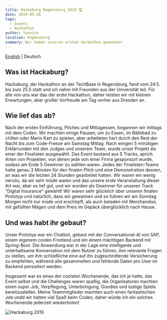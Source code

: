 ```yaml
---
title: Hackaburg Regensburg 2019 🏆
date: 2019-05-26
tags: 
  - Events
  - Hackathon
author: Yannick
location: Regensburg
summary: Wir haben unseren ersten Hackathon gewonnen!
---
```


[English](/en/2019/05/26/hackaburg-2019/) | Deutsch

## Was ist Hackaburg?

Hackaburg, der Hackathon an der TechBase in Regensburg, fand vom 24.5. bis zum 25.5 statt und ich nahm mit Freunden aus der Universität teil. Für alle von uns war das der erste Hackathon, daher reisten wir mit kleinen Erwartungen, aber großer Vorfreude am Tag vorher aus Dresden an.

## Wie lief das ab?

Nach der ersten Einführung, Pitches und Mittagessen, begannen wir mittags mit dem Coden. Wir machten einige Pausen, um zu Essen, im Bällebad zu chillen oder Mario Kart zu spielen, aber arbeiteten hart durch den Rest der Nacht bis zum Code-Freeze am Samstag Mittag. Nach einigen 5 minütigen Erklärrunden mit den Judges und unserem Team, wurde unser Projekt als einer der Finalisten ausgewählt. Das Event bestand aus 5 Tracks, sprich Arten von Projekten, von denen jede von einer Firma gesponsort wurde, sodass am Ende 5 Gewinner zu wählen waren. Jedes der Finalisten-Teams hatte genau 3 Minuten für den finalen Pitch und eine Demonstration dessen, an was wir die letzten 24 Stunden gearbeitet hatten. Wir waren ein wenig nervös, da wir sehr müde waren und das unsere erste Veranstaltung dieser Art war,
aber es lief gut, und wir wurden als Gewinner für unseren Track "Digital Insurance" gewählt! Wir waren sehr glücklich über unseren finalen Prototyp und natürlich, dass wir gewannen und so fuhren wir am Sonntag Morgen nicht nur müde und erschöpft, als auch beladen mit Merchandise, mit gefüllten Mägen und dem Preis im Gepäck überglücklich nach Hause.

## Und was habt ihr gebaut?

Unser Prototyp war ein Chatbot, gebaut mit der Conversational-AI von SAP, einem eigenem coolen Frontend und ein einem mächtigen Backend mit Spring-Boot. Die Anwendung war in der Lage eine intelligente und unterhaltsame Konversation mit dem Nutzer zu führen, ihm relevante Fragen zu stellen, um ihm schließliche eine auf ihn zugeschnittende Versicherung zu empfehlen, während alle gesammelten und fehlende Daten pro User im Backend persistiert werden.

Insgesamt war es eines der coolsten Wochenende, das ich je hatte, das Event selbst und die Challenges waren spaßig, die Organisatoren machten einen super Job, Verpflegung, Unterbringung, Goodies und lustige Spiele bereitzustellen. Meine Teammitglieder machten auch einen fantastischen Job undd wir hatten viel Spaß beim Coden, daher würde ich ein solches Wochenende jederzeit wiederholen!

![Hackaburg 2019](https://user-images.githubusercontent.com/33640025/86590921-d51f1000-bf90-11ea-83c6-bdc9aa69eec6.png)